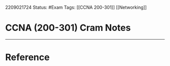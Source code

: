 2209021724
	Status: #Exam
		Tags: [[CCNA 200-301]] [[Networking]]

# CCNA (200-301) Cram Notes

 
---
# Reference